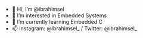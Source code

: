 - 👋 Hi, I’m @ibrahimsel
- 👀 I’m interested in Embedded Systems
- 🌱 I’m currently learning Embedded C
- 📫 Instagram: @ibrahimsel_ / Twitter: @ibrahimsel_

